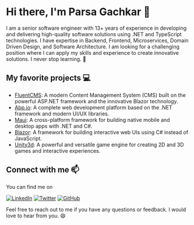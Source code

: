 # Hi there, I'm Parsa Gachkar 👋

I am a senior software engineer with 13+ years of experience in developing and delivering high-quality software solutions using .NET and TypeScript technologies. I have expertise in Backend, Frontend, Microservices, Domain Driven Design, and Software Architecture. I am looking for a challenging position where I can apply my skills and experience to create innovative solutions. I never stop learning. 🚀

## My favorite projects 💻

- [FluentCMS](https://github.com/fluentcms): A modern Content Management System (CMS) built on the powerful ASP.NET framework and the innovative Blazor technology.
- [Abp.io](https://abp.io/): A complete web development platform based on the .NET framework and modern UI/UX libraries.
- [Maui](https://github.com/dotnet/maui): A cross-platform framework for building native mobile and desktop apps with .NET and C#.
- [Blazor](https://blazor.net/): A framework for building interactive web UIs using C# instead of JavaScript.
- [Unity3d](https://unity.com/): A powerful and versatile game engine for creating 2D and 3D games and interactive experiences.

## Connect with me 📫

You can find me on 

[![LinkedIn](https://img.shields.io/badge/LinkedIn-0077B5?style=for-the-badge&logo=linkedin&logoColor=white)](https://www.linkedin.com/in/parsa-gachkar)
[![Twitter](https://img.shields.io/badge/Twitter-1DA1F2?style=for-the-badge&logo=twitter&logoColor=whit)](https://twitter.com/parsa_gachkar)
[![GitHub](https://img.shields.io/badge/GitHub-100000?style=for-the-badge&logo=github&logoColor=white)](https://github.com/ParsaGachkar)

Feel free to reach out to me if you have any questions or feedback. I would love to hear from you. 😄
